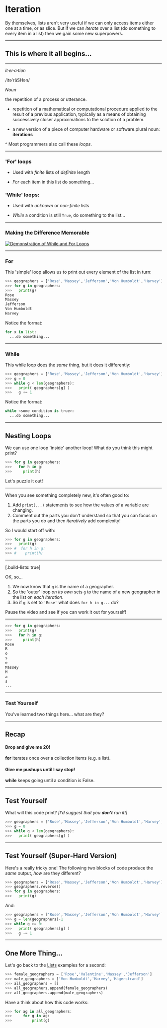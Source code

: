 # Iteration

By themselves, lists aren't very useful if we can only access items either one at a time, or as slice. But if we can *iterate* over a list (do something to every item in a list) then we gain some new superpowers.

---

## This is where it all begins...

---

*it·er·a·tion*

/itə'rāSHən/

*Noun*

the repetition of a process or utterance.

- repetition of a mathematical or computational procedure applied to the result of a previous application, typically as a means of obtaining successively closer approximations to the solution of a problem.

- a new version of a piece of computer hardware or software.plural noun: **iterations**

^ Most programmers also call these *loops*.

---

### 'For' loops

- Used with *finite* lists of *definite* length

- *For* each item in this list do something…

### 'While' loops:

- Used with *unknown* or *non-finite* lists

- *While* a condition is still `True`, do something to the list…

---

### Making the Difference Memorable 

[![Demonstration of While and For Loops](http://img.youtube.com/vi/9AJ0uoxtdCQ/0.jpg)](https://www.youtube.com/watch?v=9AJ0uoxtdCQ)

---

### For

This 'simple' loop allows us to print out every element of the list in turn:

```python
>>> geographers = ['Rose','Massey','Jefferson','Von Humboldt','Harvey']
>>> for g in geographers:
>>>	  print(g)
Rose
Massey
Jefferson
Von Humboldt
Harvey
```

Notice the format:

```python
for x in list:
  ...do something...
```

---

### While

This while loop does the _same_ thing, but it does it differently:

```python
>>> geographers = ['Rose','Massey','Jefferson','Von Humboldt','Harvey']
>>> g = 0
>>> while g < len(geographers):
>>>	  print( geographers[g] )
>>>   g += 1
```

Notice the format:

```python
while <some condition is true>:
  ...do something...
```

---

## Nesting Loops

We can use one loop 'inside' another loop! What do you think this might print?

```python
>>> for g in geographers:
>>>   for h in g:
>>>     print(h)
```

Let's puzzle it out!

---

When you see something completely new, it's often good to:

1. Add `print(...)` statements to see how the values of a variable are changing.
2. Comment out the parts you don't understand so that you can focus on the parts you do and then *iteratively* add complexity!

So I would start off with:

```python
>>> for g in geographers:
>>>   print(g)
>>> #  for h in g:
>>> #    print(h)
```

---

[.build-lists: true]

OK, so... 

1. We now know that `g` is the name of a geographer.
2. So the 'outer' loop *on its own* sets `g` to the name of a new geographer in the list on *each iteration*.
3. So if `g` is set to `'Rose'` what does `for h in g...` do?

Pause the video and see if you can work it out for yourself!

---

```python
>>> for g in geographers:
>>>   print(g)
>>>   for h in g:
>>>     print(h)
Rose
R
o
s
e
Massey
M
a
s
...
```

---

### Test Yourself

You've learned two things here... what are they?

---

## Recap

#### Drop and give me 20!

**for** iterates once over a collection items (e.g. a list).

#### Give me pushups until I say stop!

**while** keeps going until a condition is False.

---

## Test Yourself

What will this code print? *[I'd suggest that you **don't** run it!]*

```python
>>> geographers = ['Rose','Massey','Jefferson','Von Humboldt','Harvey']
>>> g = 0
>>> while g < len(geographers):
>>>	  print( geographers[g] )
```

---

## Test Yourself (Super-Hard Version)

Here's a really tricky one! The following two blocks of code produce the *same* output, *how* are they different?

```python
>>> geographers = ['Rose','Massey','Jefferson','Von Humboldt','Harvey']
>>> geographers.reverse()
>>> for g in geographers:
>>>   print(g)
```

And:

```python
>>> geographers = ['Rose','Massey','Jefferson','Von Humboldt','Harvey']
>>> g = len(geographers)-1
>>> while g >= 0:
>>>   print( geographers[g] )
>>>   g -= 1
```
---
## One More Thing...

Let's go back to the [Lists](2.2-Lists.md) examples for a second:
```python
>>> female_geographers = ['Rose','Valentine','Massey','Jefferson']
>>> male_geographers = ['Von Humboldt','Harvey','Hägerstrand']
>>> all_geographers = []
>>> all_geographers.append(female_geographers)
>>> all_geographers.append(male_geographers)
```
Have a think about how this code works:
```python
>>> for ag in all_geographers:
>>>     for g in ag:
>>>         print(g)
```
```
